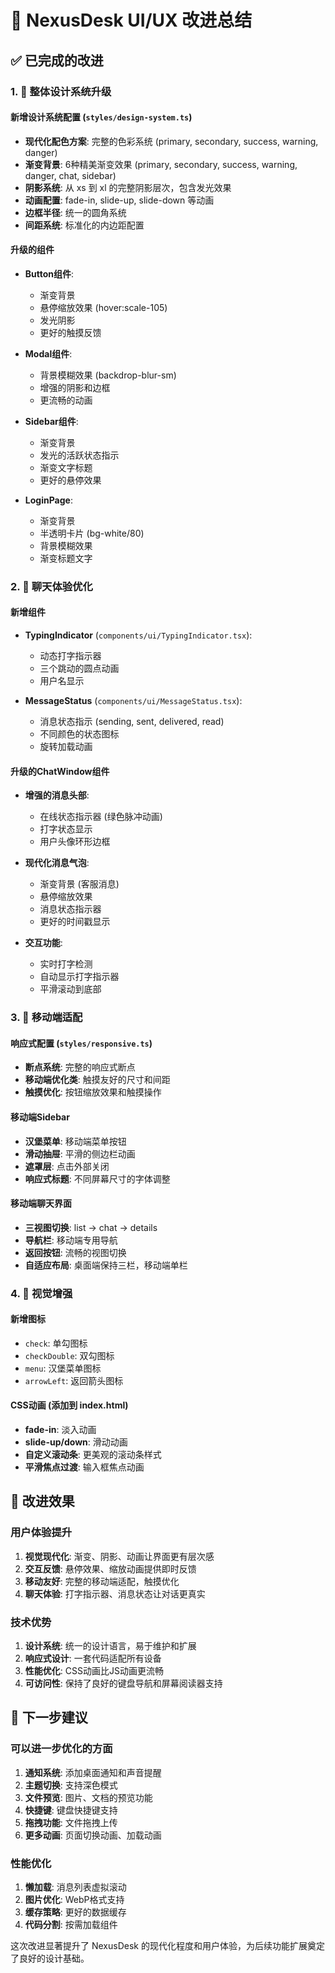 # 🎨 NexusDesk UI/UX 改进总结

## ✅ 已完成的改进

### 1. 🌈 整体设计系统升级

#### 新增设计系统配置 (`styles/design-system.ts`)
- **现代化配色方案**: 完整的色彩系统 (primary, secondary, success, warning, danger)
- **渐变背景**: 6种精美渐变效果 (primary, secondary, success, warning, danger, chat, sidebar)
- **阴影系统**: 从 xs 到 xl 的完整阴影层次，包含发光效果
- **动画配置**: fade-in, slide-up, slide-down 等动画
- **边框半径**: 统一的圆角系统
- **间距系统**: 标准化的内边距配置

#### 升级的组件
- **Button组件**: 
  - 渐变背景
  - 悬停缩放效果 (hover:scale-105)
  - 发光阴影
  - 更好的触摸反馈
  
- **Modal组件**:
  - 背景模糊效果 (backdrop-blur-sm)
  - 增强的阴影和边框
  - 更流畅的动画

- **Sidebar组件**:
  - 渐变背景
  - 发光的活跃状态指示
  - 渐变文字标题
  - 更好的悬停效果

- **LoginPage**:
  - 渐变背景
  - 半透明卡片 (bg-white/80)
  - 背景模糊效果
  - 渐变标题文字

### 2. 💬 聊天体验优化

#### 新增组件
- **TypingIndicator** (`components/ui/TypingIndicator.tsx`):
  - 动态打字指示器
  - 三个跳动的圆点动画
  - 用户名显示

- **MessageStatus** (`components/ui/MessageStatus.tsx`):
  - 消息状态指示 (sending, sent, delivered, read)
  - 不同颜色的状态图标
  - 旋转加载动画

#### 升级的ChatWindow组件
- **增强的消息头部**:
  - 在线状态指示器 (绿色脉冲动画)
  - 打字状态显示
  - 用户头像环形边框

- **现代化消息气泡**:
  - 渐变背景 (客服消息)
  - 悬停缩放效果
  - 消息状态指示器
  - 更好的时间戳显示

- **交互功能**:
  - 实时打字检测
  - 自动显示打字指示器
  - 平滑滚动到底部

### 3. 📱 移动端适配

#### 响应式配置 (`styles/responsive.ts`)
- **断点系统**: 完整的响应式断点
- **移动端优化类**: 触摸友好的尺寸和间距
- **触摸优化**: 按钮缩放效果和触摸操作

#### 移动端Sidebar
- **汉堡菜单**: 移动端菜单按钮
- **滑动抽屉**: 平滑的侧边栏动画
- **遮罩层**: 点击外部关闭
- **响应式标题**: 不同屏幕尺寸的字体调整

#### 移动端聊天界面
- **三视图切换**: list → chat → details
- **导航栏**: 移动端专用导航
- **返回按钮**: 流畅的视图切换
- **自适应布局**: 桌面端保持三栏，移动端单栏

### 4. 🎯 视觉增强

#### 新增图标
- `check`: 单勾图标
- `checkDouble`: 双勾图标  
- `menu`: 汉堡菜单图标
- `arrowLeft`: 返回箭头图标

#### CSS动画 (添加到 index.html)
- **fade-in**: 淡入动画
- **slide-up/down**: 滑动动画
- **自定义滚动条**: 更美观的滚动条样式
- **平滑焦点过渡**: 输入框焦点动画

## 🚀 改进效果

### 用户体验提升
1. **视觉现代化**: 渐变、阴影、动画让界面更有层次感
2. **交互反馈**: 悬停效果、缩放动画提供即时反馈
3. **移动友好**: 完整的移动端适配，触摸优化
4. **聊天体验**: 打字指示器、消息状态让对话更真实

### 技术优势
1. **设计系统**: 统一的设计语言，易于维护和扩展
2. **响应式设计**: 一套代码适配所有设备
3. **性能优化**: CSS动画比JS动画更流畅
4. **可访问性**: 保持了良好的键盘导航和屏幕阅读器支持

## 🔄 下一步建议

### 可以进一步优化的方面
1. **通知系统**: 添加桌面通知和声音提醒
2. **主题切换**: 支持深色模式
3. **文件预览**: 图片、文档的预览功能
4. **快捷键**: 键盘快捷键支持
5. **拖拽功能**: 文件拖拽上传
6. **更多动画**: 页面切换动画、加载动画

### 性能优化
1. **懒加载**: 消息列表虚拟滚动
2. **图片优化**: WebP格式支持
3. **缓存策略**: 更好的数据缓存
4. **代码分割**: 按需加载组件

这次改进显著提升了 NexusDesk 的现代化程度和用户体验，为后续功能扩展奠定了良好的设计基础。